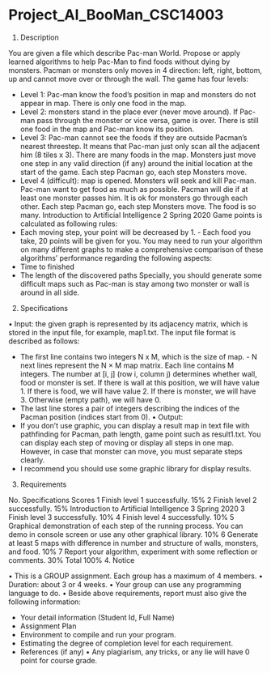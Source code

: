 # Project_AI_BooMan_CSC14003
1. Description

You are given a file which describe Pac-man World. Propose or apply learned algorithms to help Pac-Man to find foods without dying by monsters. Pacman or monsters only moves in 4 direction: left, right, bottom, up and cannot move over or through the wall. The game has four levels: 
- Level 1: Pac-man know the food’s position in map and monsters do not appear in map. There is only one food in the map. 
- Level 2: monsters stand in the place ever (never move around). If Pac-man pass through the monster or vice versa, game is over. There is still one food in the map and Pac-man know its position. 
- Level 3: Pac-man cannot see the foods if they are outside Pacman’s nearest threestep. It means that Pac-man just only scan all the adjacent him (8 tiles x 3). There are many foods in the map. Monsters just move one step in any valid direction (if any) around the initial location at the start of the game. Each step Pacman go, each step Monsters move. 
- Level 4 (difficult): map is opened. Monsters will seek and kill Pac-man. Pac-man want to get food as much as possible. Pacman will die if at least one monster passes him. It is ok for monsters go through each other. Each step Pacman go, each step Monsters move. The food is so many. Introduction to Artificial Intelligence 2 Spring 2020 Game points is calculated as following rules: 
- Each moving step, your point will be decreased by 1. - Each food you take, 20 points will be given for you. You may need to run your algorithm on many different graphs to make a comprehensive comparison of these algorithms’ performance regarding the following aspects: 
- Time to finished 
- The length of the discovered paths Specially, you should generate some difficult maps such as Pac-man is stay among two monster or wall is around in all side. 
2. Specifications 

• Input: the given graph is represented by its adjacency matrix, which is stored in the input file, for example, map1.txt. The input file format is described as follows: 
- The first line contains two integers N x M, which is the size of map. - N next lines represent the N × M map matrix. Each line contains M integers. The number at [i, j] (row i, column j) determines whether wall, food or monster is set. If there is wall at this position, we will have value 1. If there is food, we will have value 2. If there is monster, we will have 3. Otherwise (empty path), we will have 0. 
- The last line stores a pair of integers describing the indices of the Pacman position (indices start from 0). 
• Output: 
- If you don’t use graphic, you can display a result map in text file with pathfinding for Pacman, path length, game point such as result1.txt. You can display each step of moving or display all steps in one map. However, in case that monster can move, you must separate steps clearly. 
- I recommend you should use some graphic library for display results. 
3. Requirements 

No.   Specifications  Scores 
1 Finish level 1 successfully. 15% 
2 Finish level 2 successfully. 15% Introduction to Artificial Intelligence 3 Spring 2020 
3 Finish level 3 successfully. 10% 
4 Finish level 4 successfully. 10% 
5 Graphical demonstration of each step of the running process. You can demo in console screen or use any other graphical library. 10% 
6 Generate at least 5 maps with difference in number and structure of walls, monsters, and food. 10% 
7 Report your algorithm, experiment with some reflection or comments. 30% 
Total 100% 
4. Notice 

• This is a GROUP assignment. Each group has a maximum of 4 members. 
• Duration: about 3 or 4 weeks. • Your group can use any programming language to do. 
• Beside above requirements, report must also give the following information: 
- Your detail information (Student Id, Full Name) 
- Assignment Plan 
- Environment to compile and run your program. 
- Estimating the degree of completion level for each requirement. 
- References (if any) 
• Any plagiarism, any tricks, or any lie will have 0 point for course grade.
